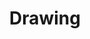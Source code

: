 ---
layout: art
title: "Drawing"
image: "assets/img/art/IMG_1786.jpg"
year: 2023
medium: Traditional
description:
tags:
category: 
featured: false
blog_posts:
---